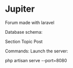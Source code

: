 # Jupiter
Forum made with laravel

Database schema:
   
   Section
    Topic
     Post
     
Commands:
Launch the server:

php artisan serve --port=8080